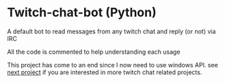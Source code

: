# Twitch-chat-bot (Python)

A default bot to read messages from any twitch chat and reply (or not) via IRC

All the code is commented to help understanding each usage

This project has come to an end since I now need to use windows API.
see [next project](https://github.com/erwanvivien/twitch-chat-bot-dotnet) if you are interested in more twitch chat related projects.
